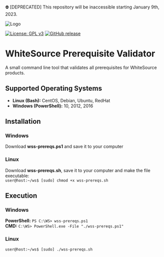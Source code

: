 :no_entry: [DEPRECATED] This repository will be inaccessible starting January 9th, 2023.  

![Logo](https://whitesource-resources.s3.amazonaws.com/ws-sig-images/Whitesource_Logo_178x44.png)  

[![License: GPL v3](https://img.shields.io/badge/License-GPLv3-blue.svg)](https://www.gnu.org/licenses/gpl-3.0)
[![GitHub release](https://img.shields.io/github/release/whitesource-ft/wss-prereqs.svg)](https://github.com/whitesource-ft/wss-prereqs/releases/latest)  
# WhiteSource Prerequisite Validator
A small command line tool that validates all prerequisites for WhiteSource products.

## Supported Operating Systems
- **Linux (Bash):**	CentOS, Debian, Ubuntu, RedHat
- **Windows (PowerShell):**	10, 2012, 2016

## Installation
### Windows
Download **wss-prereqs.ps1** and save it to your computer

### Linux
Download **wss-prereqs.sh**, save it to your computer and make the file executable:  
   `user@host:~/ws$ [sudo] chmod +x wss-prereqs.sh`  

## Execution
### Windows
**PowerShell:** `PS C:\WS> wss-prereqs.ps1`  
**CMD:** `C:\WS> PowerShell.exe -File "./wss-prereqs.ps1"`  

### Linux
   `user@host:~/ws$ [sudo] ./wss-prereqs.sh`  
